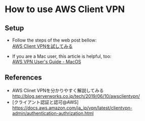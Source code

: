 # How to use AWS Client VPN

## Setup

* Follow the steps of the web post bellow:  
  [AWS Client VPNを試してみる](https://qiita.com/atsumjp/items/837d8ea5763bb985ff8d)

* If you are a Mac user, this article is helpful, too:  
  [AWS VPN User's Guide - MacOS](https://docs.aws.amazon.com/vpn/latest/clientvpn-user/macos.html)

## References

* AWS Clinet VPNを分かりやすく解説してみる  
  http://blog.serverworks.co.jp/tech/2019/06/10/awsclientvpn/
* [クライアント認証と認可@AWS]  
  https://docs.aws.amazon.com/ja_jp/vpn/latest/clientvpn-admin/authentication-authrization.html

